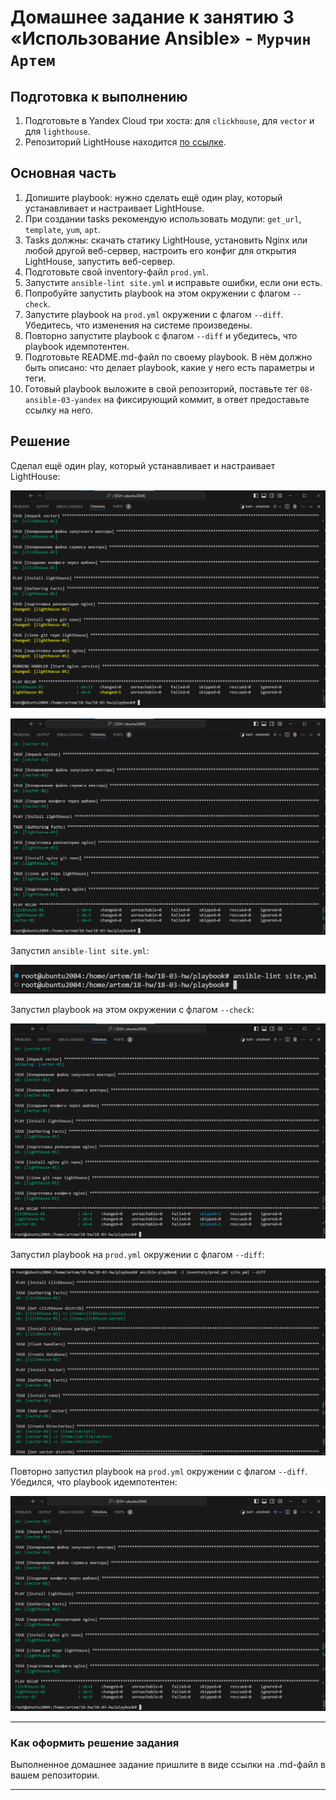 # Домашнее задание к занятию 3 «Использование Ansible» - `Мурчин Артем`

## Подготовка к выполнению

1. Подготовьте в Yandex Cloud три хоста: для `clickhouse`, для `vector` и для `lighthouse`.
2. Репозиторий LightHouse находится [по ссылке](https://github.com/VKCOM/lighthouse).

## Основная часть

1. Допишите playbook: нужно сделать ещё один play, который устанавливает и настраивает LightHouse.
2. При создании tasks рекомендую использовать модули: `get_url`, `template`, `yum`, `apt`.
3. Tasks должны: скачать статику LightHouse, установить Nginx или любой другой веб-сервер, настроить его конфиг для открытия LightHouse, запустить веб-сервер.
4. Подготовьте свой inventory-файл `prod.yml`.
5. Запустите `ansible-lint site.yml` и исправьте ошибки, если они есть.
6. Попробуйте запустить playbook на этом окружении с флагом `--check`.
7. Запустите playbook на `prod.yml` окружении с флагом `--diff`. Убедитесь, что изменения на системе произведены.
8. Повторно запустите playbook с флагом `--diff` и убедитесь, что playbook идемпотентен.
9. Подготовьте README.md-файл по своему playbook. В нём должно быть описано: что делает playbook, какие у него есть параметры и теги.
10. Готовый playbook выложите в свой репозиторий, поставьте тег `08-ansible-03-yandex` на фиксирующий коммит, в ответ предоставьте ссылку на него.

## Решение

Сделал ещё один play, который устанавливает и настраивает LightHouse:

![alt text](https://github.com/artmur1/18-03-hw/blob/main/img/18-03-01-hw.png)

![alt text](https://github.com/artmur1/18-03-hw/blob/main/img/18-03-02-hw.png)

Запустил `ansible-lint site.yml`:

![alt text](https://github.com/artmur1/18-03-hw/blob/main/img/18-03-03-hw.png)

Запустил playbook на этом окружении с флагом `--check`:

![alt text](https://github.com/artmur1/18-03-hw/blob/main/img/18-03-04-hw.png)

Запустил playbook на `prod.yml` окружении с флагом `--diff`:

![alt text](https://github.com/artmur1/18-03-hw/blob/main/img/18-03-05-hw.png)

Повторно запустил playbook на `prod.yml` окружении с флагом `--diff`. Убедился, что playbook идемпотентен:

![alt text](https://github.com/artmur1/18-03-hw/blob/main/img/18-03-06-hw.png)

---

### Как оформить решение задания

Выполненное домашнее задание пришлите в виде ссылки на .md-файл в вашем репозитории.

---
